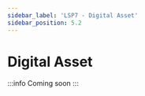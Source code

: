 ```yaml
---
sidebar_label: 'LSP7 - Digital Asset'
sidebar_position: 5.2
---
```


# Digital Asset

:::info Coming soon
:::
